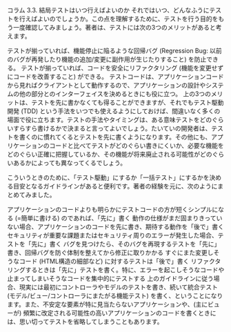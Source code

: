 コラム 3.3. 結局テストはいつ行えばよいのか
それではいつ、どんなふうにテストを行えばよいのでしょうか。この点を理解するために、テストを行う目的をもう一度確認してみましょう。著者は、テストには次の3つのメリットがあると考えます。

テストが揃っていれば、機能停止に陥るような回帰バグ (Regression Bug: 以前のバグが再発したり機能の追加/変更に副作用が生じたりすること) を防止できる。
テストが揃っていれば、コードを安全にリファクタリング (機能を変更せずにコードを改善すること) ができる。
テストコードは、アプリケーションコードから見ればクライアントとして動作するので、アプリケーションの設計やシステムの他の部分とのインターフェイスを決めるときにも役に立つ。
上の3つのメリットは、テストを先に書かなくても得ることができますが、それでもテスト駆動開発 (TDD) という手法をいつでも使えるようにしておけば、間違いなく多くの場面で役に立ちます。テストの手法やタイミングは、ある意味テストをどのぐらいすらすら書けるかで決まると言ってよいでしょう。たいていの開発者は、テストを書くのに慣れてくるとテストを先に書くようになります。その他にも、アプリケーションのコードと比べてテストがどのぐらい書きにくいか、必要な機能をどのぐらい正確に把握しているか、その機能が将来廃止される可能性がどのぐらいあるかによっても異なってくるでしょう。

こういうときのために、「テスト駆動」にするか「一括テスト」にするかを決める目安となるガイドラインがあると便利です。著者の経験を元に、次のようにまとめてみました。

アプリケーションのコードよりも明らかにテストコードの方が短くシンプルになる (=簡単に書ける) のであれば、「先に」書く
動作の仕様がまだ固まりきっていない場合、アプリケーションのコードを先に書き、期待する動作を「後で」書く
セキュリティが重要な課題またはセキュリティ周りのエラーが発生した場合、テストを「先に」書く
バグを見つけたら、そのバグを再現するテストを「先に」書き、回帰バグを防ぐ体制を整えてから修正に取りかかる
すぐにまた変更しそうなコード (HTML構造の細部など) に対するテストは「後で」書く
リファクタリングするときは「先に」テストを書く。特に、エラーを起こしそうなコードや止まってしまいそうなコードを集中的にテストする
上のガイドラインに従う場合、現実には最初にコントローラやモデルのテストを書き、続いて統合テスト (モデル/ビュー/コントローラにまたがる機能テスト) を書く、ということになります。また、不安定な要素が特に見当たらないアプリケーションや、(主にビューが) 頻繁に改定される可能性の高いアプリケーションのコードを書くときには、思い切ってテストを省略してしまうこともあります。